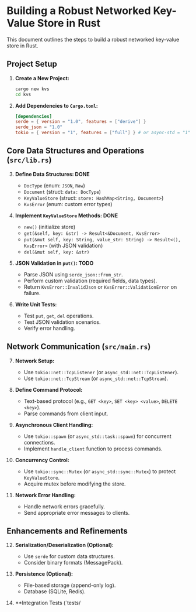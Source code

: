 # Building a Robust Networked Key-Value Store in Rust

This document outlines the steps to build a robust networked key-value store in Rust.

## Project Setup

1.  **Create a New Project:**
    ```bash
    cargo new kvs
    cd kvs
    ```
2.  **Add Dependencies to `Cargo.toml`:**
    ```toml
    [dependencies]
    serde = { version = "1.0", features = ["derive"] }
    serde_json = "1.0"
    tokio = { version = "1", features = ["full"] } # or async-std = "1"
    ```

## Core Data Structures and Operations (`src/lib.rs`)

3.  **Define Data Structures: DONE**
    * `DocType` (enum: `JSON`, `Raw`) 
    * `Document` (struct: `data: DocType`) 
    * `KeyValueStore` (struct: `store: HashMap<String, Document>`)
    * `KvsError` (enum: custom error types)

4.  **Implement `KeyValueStore` Methods: DONE**
    * `new()` (initialize store)
    * `get(&self, key: &str) -> Result<&Document, KvsError>`
    * `put(&mut self, key: String, value_str: String) -> Result<(), KvsError>` (with JSON validation)
    * `del(&mut self, key: &str)`

5.  **JSON Validation in `put()`: TODO**
    * Parse JSON using `serde_json::from_str`.
    * Perform custom validation (required fields, data types).
    * Return `KvsError::InvalidJson` or `KvsError::ValidationError` on failure.

6.  **Write Unit Tests:**
    * Test `put`, `get`, `del` operations.
    * Test JSON validation scenarios.
    * Verify error handling.

## Network Communication (`src/main.rs`)

7.  **Network Setup:**
    * Use `tokio::net::TcpListener` (or `async_std::net::TcpListener`).
    * Use `tokio::net::TcpStream` (or `async_std::net::TcpStream`).

8.  **Define Command Protocol:**
    * Text-based protocol (e.g., `GET <key>`, `SET <key> <value>`, `DELETE <key>`).
    * Parse commands from client input.

9.  **Asynchronous Client Handling:**
    * Use `tokio::spawn` (or `async_std::task::spawn`) for concurrent connections.
    * Implement `handle_client` function to process commands.

10. **Concurrency Control:**
    * Use `tokio::sync::Mutex` (or `async_std::sync::Mutex`) to protect `KeyValueStore`.
    * Acquire mutex before modifying the store.

11. **Network Error Handling:**
    * Handle network errors gracefully.
    * Send appropriate error messages to clients.

## Enhancements and Refinements

12. **Serialization/Deserialization (Optional):**
    * Use `serde` for custom data structures.
    * Consider binary formats (MessagePack).

13. **Persistence (Optional):**
    * File-based storage (append-only log).
    * Database (SQLite, Redis).

14. **Integration Tests (`tests/